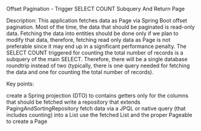 Offset Pagination - Trigger SELECT COUNT Subquery And Return Page<dto>

Description: This application fetches data as Page<dto> via Spring Boot offset pagination. Most of the time, the data that should be paginated is read-only data. Fetching the data into entities should be done only if we plan to modify that data, therefore, fetching read only data as Page<entity> is not preferable since it may end up in a significant performance penalty. The SELECT COUNT triggered for counting the total number of records is a subquery of the main SELECT. Therefore, there will be a single database roundtrip instead of two (typically, there is one query needed for fetching the data and one for counting the total number of records).

Key points:

create a Spring projection (DTO) to contains getters only for the columns that should be fetched
write a repository that extends PagingAndSortingRepository
fetch data via a JPQL or native query (that includes counting) into a List<dto>
use the fetched List<dto> and the proper Pageable to create a Page<dto>